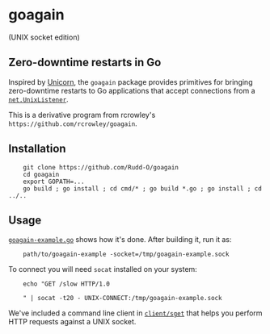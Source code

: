 goagain
=======

(UNIX socket edition)

Zero-downtime restarts in Go
----------------------------

Inspired by [Unicorn](http://unicorn.bogomips.org/), the `goagain` package provides primitives for bringing zero-downtime restarts to Go applications that accept connections from a [`net.UnixListener`](http://golang.org/pkg/net/#UnixListener).

This is a derivative program from rcrowley's `https://github.com/rcrowley/goagain`.

Installation
------------

        git clone https://github.com/Rudd-O/goagain
        cd goagain
        export GOPATH=...
        go build ; go install ; cd cmd/* ; go build *.go ; go install ; cd ../..

Usage
-----

[`goagain-example.go`](https://github.com/Rudd-O/goagain/blob/master/cmd/goagain-example/goagain-example.go) shows how it's done.  After building it, run it as:

        path/to/goagain-example -socket=/tmp/goagain-example.sock

To connect you will need `socat` installed on your system:

        echo "GET /slow HTTP/1.0
        
        " | socat -t20 - UNIX-CONNECT:/tmp/goagain-example.sock

We've included a command line client in [`client/sget`](client/sget) that helps you perform HTTP requests against a UNIX socket.
